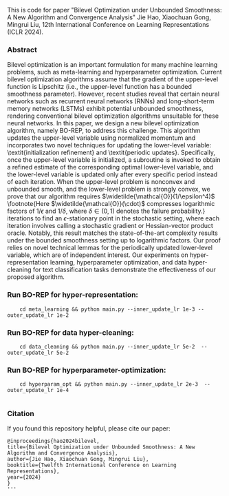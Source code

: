 This is code for paper "Bilevel Optimization under Unbounded Smoothness: A New Algorithm and Convergence Analysis" 
Jie Hao, Xiaochuan Gong, Mingrui Liu, 12th International Conference on Learning Representations (ICLR 2024).

### Abstract

Bilevel optimization is an important formulation for many machine learning problems, such as meta-learning and hyperparameter optimization. Current bilevel optimization algorithms assume that the gradient of the upper-level function is Lipschitz (i.e., the upper-level function has a bounded smoothness parameter). However, recent studies reveal that certain neural networks such as recurrent neural networks (RNNs) and long-short-term memory networks (LSTMs) exhibit potential unbounded smoothness, rendering conventional bilevel optimization algorithms unsuitable for these neural networks. In this paper, we design a new bilevel optimization algorithm, namely BO-REP, to address this challenge. This algorithm updates the upper-level variable using normalized momentum and incorporates two novel techniques for updating the lower-level variable: \textit{initialization refinement} and \textit{periodic updates}. Specifically, once the upper-level variable is initialized, a subroutine is invoked to obtain a refined estimate of the corresponding optimal lower-level variable, and the lower-level variable is updated only after every specific period instead of each iteration. When the upper-level problem is nonconvex and unbounded smooth, and the lower-level problem is strongly convex, we prove that our algorithm requires $\widetilde{\mathcal{O}}(1/\epsilon^4)$ \footnote{Here $\widetilde{\mathcal{O}}(\cdot)$ compresses logarithmic factors of $1/\epsilon$ and $1/\delta$, where $\delta\in(0,1)$ denotes the failure probability.} iterations to find an $\epsilon$-stationary point in the stochastic setting, where each iteration involves calling a stochastic gradient or Hessian-vector product oracle. Notably, this result matches the state-of-the-art complexity results under the bounded smoothness setting up to logarithmic factors. Our proof relies on novel technical lemmas for the periodically updated lower-level variable, which are of independent interest. Our experiments on hyper-representation learning, hyperparameter optimization, and data hyper-cleaning for text classification tasks demonstrate the effectiveness of our proposed algorithm.

### Run BO-REP for hyper-representation:
```
    cd meta_learning && python main.py --inner_update_lr 1e-3 --outer_update_lr 1e-2
```
### Run BO-REP for data hyper-cleaning:
```
    cd data_cleaning && python main.py --inner_update_lr 5e-2  --outer_update_lr 5e-2
```
### Run BO-REP for hyperparameter-optimization:
```
    cd hyperparam_opt && python main.py --inner_update_lr 2e-3  --outer_update_lr 1e-4
   
```
### Citation
If you found this repository helpful, please cite our paper:
```
@inproceedings{hao2024bilevel,
title={Bilevel Optimization under Unbounded Smoothness: A New Algorithm and Convergence Analysis},
author={Jie Hao, Xiaochuan Gong, Mingrui Liu},
booktitle={Twelfth International Conference on Learning Representations},
year={2024}
}
'''
